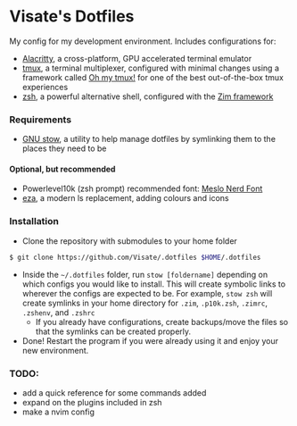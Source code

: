 # Visate's Dotfiles

My config for my development environment. Includes configurations for:

- [Alacritty](https://github.com/alacritty/alacritty), a cross-platform, GPU accelerated terminal emulator
- [tmux](https://github.com/tmux/tmux), a terminal multiplexer, configured with minimal changes using a framework called [Oh my tmux!](https://github.com/gpakosz/.tmux) for one of the best out-of-the-box tmux experiences
- [zsh](https://www.zsh.org/), a powerful alternative shell, configured with the [Zim framework](https://github.com/zimfw/zimfw)

### Requirements

- [GNU stow](https://www.gnu.org/software/stow/), a utility to help manage dotfiles by symlinking them to the places they need to be

#### Optional, but recommended

- Powerlevel10k (zsh prompt) recommended font: [Meslo Nerd Font](https://github.com/romkatv/powerlevel10k#fonts)
- [eza](https://github.com/eza-community/eza), a modern ls replacement, adding colours and icons


### Installation
- Clone the repository with submodules to your home folder
```sh
$ git clone https://github.com/Visate/.dotfiles $HOME/.dotfiles
```
- Inside the `~/.dotfiles` folder, run `stow [foldername]` depending on which configs you would like to install. This will create symbolic links to wherever the configs are expected to be.
For example, `stow zsh` will create symlinks in your home directory for `.zim`, `.p10k.zsh`, `.zimrc`, `.zshenv`, and `.zshrc`
    - If you already have configurations, create backups/move the files so that the symlinks can be created properly.
- Done! Restart the program if you were already using it and enjoy your new environment.

### TODO:
- add a quick reference for some commands added
- expand on the plugins included in zsh
- make a nvim config
